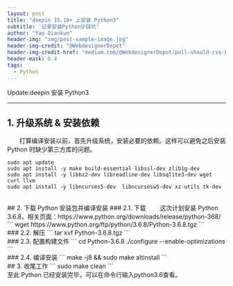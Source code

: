 ```yaml
---
layout: post
title: "deepin 15.10+ 上安装 Python3"
subtitle: '记录安装Python少踩坑'
author: "Yao Qiankun"
header-img: "img/post-sample-image.jpg"
header-img-credit: "@WebdesignerDepot"
header-img-credit-href: "medium.com/@WebdesignerDepot/poll-should-css-become-more-like-a-programming-language-c74eb26a4270"
header-mask: 0.4
tags:
  - Python
---
```


Update:deepin 安装 Python3

---

## 1. 升级系统 & 安装依赖
&emsp;&emsp;打算编译安装以前，首先升级系统，安装必要的依赖。这样可以避免之后安装 Python 时缺少第三方库的问题。
```
sudo apt update
sudo apt install -y make build-essential libssl-dev zlib1g-dev
sudo apt install -y libbz2-dev libreadline-dev libsqlite3-dev wget curl llvm
sudo apt install -y libncurses5-dev  libncursesw5-dev xz-utils tk-dev
```
<br>
## 2. 下载 Python 安装包并编译安装
### 2.1. 下载
&emsp;&emsp;这次计划安装 Python 3.6.8，相关页面：https://www.python.org/downloads/release/python-368/
```
wget https://www.python.org/ftp/python/3.6.8/Python-3.6.8.tgz
```
<br>
### 2.2. 解压
```
tar xvf Python-3.6.8.tgz
```
<br>
### 2.3. 配置构建文件
```
cd Python-3.6.8
./configure --enable-optimizations
```
<br>
### 2.4. 编译安装
```
make -j8 && sudo make altinstall
```
<br>
## 3. 收尾工作
```
sudo make clean
```
<br>
至此 Python 已经安装完毕，可以在命令行输入python3.6查看。
